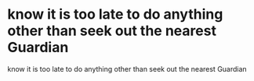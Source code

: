 # know it is too late to do anything other than seek out the nearest Guardian

know it is too late to do anything other than seek out the nearest Guardian